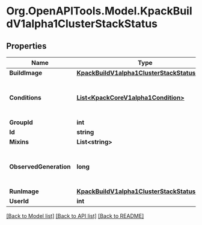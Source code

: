 
# Org.OpenAPITools.Model.KpackBuildV1alpha1ClusterStackStatus

## Properties

Name | Type | Description | Notes
------------ | ------------- | ------------- | -------------
**BuildImage** | [**KpackBuildV1alpha1ClusterStackStatusImage**](KpackBuildV1alpha1ClusterStackStatusImage.md) |  | [optional] 
**Conditions** | [**List&lt;KpackCoreV1alpha1Condition&gt;**](KpackCoreV1alpha1Condition.md) | Conditions the latest available observations of a resource&#39;s current state. | [optional] 
**GroupId** | **int** |  | [optional] 
**Id** | **string** |  | [optional] 
**Mixins** | **List&lt;string&gt;** |  | [optional] 
**ObservedGeneration** | **long** | ObservedGeneration is the &#39;Generation&#39; of the Service that was last processed by the controller. | [optional] 
**RunImage** | [**KpackBuildV1alpha1ClusterStackStatusImage**](KpackBuildV1alpha1ClusterStackStatusImage.md) |  | [optional] 
**UserId** | **int** |  | [optional] 

[[Back to Model list]](../README.md#documentation-for-models)
[[Back to API list]](../README.md#documentation-for-api-endpoints)
[[Back to README]](../README.md)


